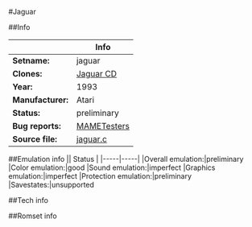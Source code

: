 #Jaguar

##Info

||Info|
|-----|-----|
|**Setname:**|jaguar
|**Clones:**|[Jaguar CD](jaguarcd.md)
|**Year:**|1993
|**Manufacturer:**|Atari
|**Status:**|preliminary
|**Bug reports:**|[MAMETesters](http://mametesters.org/view_all_set.php?type=1&temporary=y&search=jaguar.c)
|**Source file:**|[jaguar.c](https://github.com/mamedev/mame/blob/master/src/mess/drivers/jaguar.c)

##Emulation info
|| Status |
|-----|-----|
|Overall emulation:|preliminary
|Color emulation:|good
|Sound emulation:|imperfect
|Graphics emulation:|imperfect
|Protection emulation:|preliminary
|Savestates:|unsupported

##Tech info

##Romset info

<!--- START OF EDITED COMMENT DO NOT TOUCH TEXT ABOVE-->
